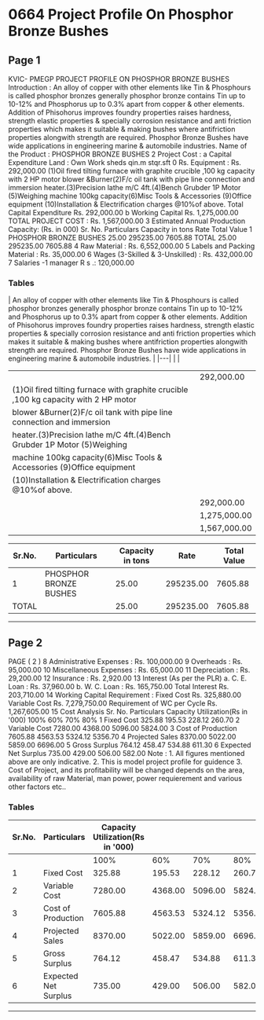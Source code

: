 # 0664 Project Profile On Phosphor Bronze Bushes

## Page 1

KVIC- PMEGP PROJECT PROFILE ON PHOSPHOR BRONZE BUSHES Introduction : An alloy of copper with other elements like Tin & Phosphours is called phosphor bronzes generally phosphor bronze contains Tin up to 10-12% and Phosphorus up to 0.3% apart from copper & other elements. Addition of Phisohorus improves foundry properties raises hardness, strength elastic properties & specially corrosion resistance and anti friction properties which makes it suitable & making bushes where antifriction properties alongwith strength are required. Phosphor Bronze Bushes have wide applications in engineering marine & automobile industries. Name of the Product : PHOSPHOR BRONZE BUSHES 2 Project Cost : a Capital Expenditure Land : Own Work sheds qin.m stqr.sft 0 Rs. Equipment : Rs. 292,000.00 (1)Oil fired tilting furnace with graphite crucible ,100 kg capacity with 2 HP motor blower &Burner(2)F/c oil tank with pipe line connection and immersion heater.(3)Precision lathe m/C 4ft.(4)Bench Grubder 1P Motor (5)Weighing machine 100kg capacity(6)Misc Tools & Accessories (9)Office equipment (10)Installation & Electrification charges @10%of above. Total Capital Expenditure Rs. 292,000.00 b Working Capital Rs. 1,275,000.00 TOTAL PROJECT COST : Rs. 1,567,000.00 3 Estimated Annual Production Capacity: (Rs. in 000) Sr. No. Particulars Capacity in tons Rate Total Value 1 PHOSPHOR BRONZE BUSHES 25.00 295235.00 7605.88 TOTAL 25.00 295235.00 7605.88 4 Raw Material : Rs. 6,552,000.00 5 Labels and Packing Material : Rs. 35,000.00 6 Wages (3-Skilled & 3-Unskilled) : Rs. 432,000.00 7 Salaries -1 manager R s .: 120,000.00

### Tables

| An alloy of copper with other elements like Tin & Phosphours is called phosphor bronzes generally phosphor
bronze contains Tin up to 10-12% and Phosphorus up to 0.3% apart from copper & other elements. Addition of
Phisohorus improves foundry properties raises hardness, strength elastic properties & specially corrosion
resistance and anti friction properties which makes it suitable & making bushes where antifriction properties
alongwith strength are required. Phosphor Bronze Bushes have wide applications in engineering marine &
automobile industries. |
|---|
|  |

|  |  |
|---|---|
|  | 292,000.00 |
| (1)Oil fired tilting furnace with graphite crucible ,100 kg capacity with 2 HP motor |  |
| blower &Burner(2)F/c oil tank with pipe line connection and immersion
heater.(3)Precision lathe m/C 4ft.(4)Bench Grubder 1P Motor (5)Weighing |  |
| machine 100kg capacity(6)Misc Tools & Accessories (9)Office equipment |  |
| (10)Installation & Electrification charges @10%of above. |  |
|  | 292,000.00 |
|  | 1,275,000.00 |
|  | 1,567,000.00 |

| Sr.No. | Particulars | Capacity in tons | Rate | Total Value |
|---|---|---|---|---|
| 1 | PHOSPHOR BRONZE BUSHES | 25.00 | 295235.00 | 7605.88 |
| TOTAL |  | 25.00 | 295235.00 | 7605.88 |

---

## Page 2

PAGE ( 2 ) 8 Administrative Expenses : Rs. 100,000.00 9 Overheads : Rs. 95,000.00 10 Miscellaneous Expenses : Rs. 65,000.00 11 Depreciation : Rs. 29,200.00 12 Insurance : Rs. 2,920.00 13 Interest (As per the PLR) a. C. E. Loan : Rs. 37,960.00 b. W. C. Loan : Rs. 165,750.00 Total Interest Rs. 203,710.00 14 Working Capital Requirement : Fixed Cost Rs. 325,880.00 Variable Cost Rs. 7,279,750.00 Requirement of WC per Cycle Rs. 1,267,605.00 15 Cost Analysis Sr. No. Particulars Capacity Utilization(Rs in '000) 100% 60% 70% 80% 1 Fixed Cost 325.88 195.53 228.12 260.70 2 Variable Cost 7280.00 4368.00 5096.00 5824.00 3 Cost of Production 7605.88 4563.53 5324.12 5356.70 4 Projected Sales 8370.00 5022.00 5859.00 6696.00 5 Gross Surplus 764.12 458.47 534.88 611.30 6 Expected Net Surplus 735.00 429.00 506.00 582.00 Note : 1. All figures mentioned above are only indicative. 2. This is model project profile for guidence 3. Cost of Project, and its profitability will be changed depends on the area, availability of raw Material, man power, power requierement and various other factors etc..

### Tables

| Sr.No. | Particulars | Capacity Utilization(Rs in '000) |  |  |  |
|---|---|---|---|---|---|
|  |  | 100% | 60% | 70% | 80% |
| 1 | Fixed Cost | 325.88 | 195.53 | 228.12 | 260.70 |
| 2 | Variable Cost | 7280.00 | 4368.00 | 5096.00 | 5824.00 |
| 3 | Cost of Production | 7605.88 | 4563.53 | 5324.12 | 5356.70 |
| 4 | Projected Sales | 8370.00 | 5022.00 | 5859.00 | 6696.00 |
| 5 | Gross Surplus | 764.12 | 458.47 | 534.88 | 611.30 |
| 6 | Expected Net Surplus | 735.00 | 429.00 | 506.00 | 582.00 |

---
